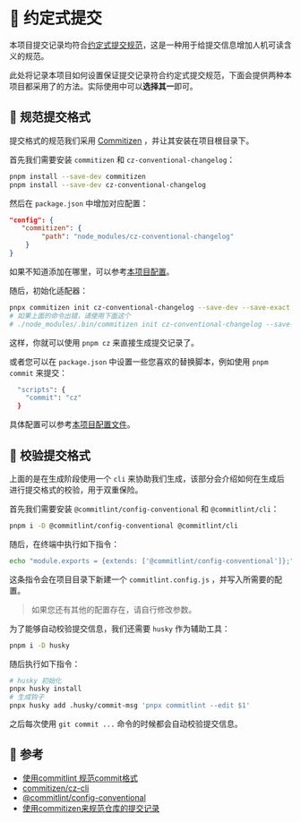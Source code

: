 #  约定式提交

本项目提交记录均符合[约定式提交规范](https://www.conventionalcommits.org/zh-hans/v1.0.0/)，这是一种用于给提交信息增加人机可读含义的规范。

此处将记录本项目如何设置保证提交记录符合约定式提交规范，下面会提供两种本项目都采用了的方法。实际使用中可以**选择其一**即可。

## 󰉢 规范提交格式

提交格式的规范我们采用 [Commitizen](https://github.com/commitizen/cz-cli#optional-install-and-run-commitizen-locally) ，并让其安装在项目根目录下。

首先我们需要安装 `commitizen` 和 `cz-conventional-changelog`：

```sh
pnpm install --save-dev commitizen
pnpm install --save-dev cz-conventional-changelog
```

然后在 `package.json` 中增加对应配置：

```json
"config": {
   "commitizen": {
        "path": "node_modules/cz-conventional-changelog"
    }
}
```

如果不知道添加在哪里，可以参考[本项目配置](https://github.com/easterNday/easterNday.github.io/blob/main/package.json#L24-L28)。

随后，初始化适配器：

```sh
pnpx commitizen init cz-conventional-changelog --save-dev --save-exact
# 如果上面的命令出错，请使用下面这个
# ./node_modules/.bin/commitizen init cz-conventional-changelog --save-dev --save-exact
```

这样，你就可以使用 `pnpm cz` 来直接生成提交记录了。

或者您可以在 `package.json` 中设置一些您喜欢的替换脚本，例如使用 `pnpm commit` 来提交：

```sh
  "scripts": {
    "commit": "cz"
  }
```

具体配置可以参考[本项目配置文件](https://github.com/easterNday/easterNday.github.io/blob/main/package.json#L15)。

##  校验提交格式

上面的是在生成阶段使用一个 `cli` 来协助我们生成，该部分会介绍如何在生成后进行提交格式的校验，用于双重保险。

首先我们需要安装 `@commitlint/config-conventional` 和 `@commitlint/cli`：

```sh
pnpm i -D @commitlint/config-conventional @commitlint/cli
```

随后，在终端中执行如下指令：

```sh
echo "module.exports = {extends: ['@commitlint/config-conventional']};" > commitlint.config.js
```

这条指令会在项目目录下新建一个 `commitlint.config.js` ，并写入所需要的配置。

> 如果您还有其他的配置存在，请自行修改参数。

为了能够自动校验提交信息，我们还需要 `husky` 作为辅助工具：

```sh
pnpm i -D husky
```

随后执行如下指令：

```sh
# husky 初始化
pnpx husky install
# 生成钩子
pnpx husky add .husky/commit-msg 'pnpx commitlint --edit $1'
```

之后每次使用 `git commit ...` 命令的时候都会自动校验提交信息。

##  参考

- [使用commitlint 规范commit格式](https://juejin.cn/post/6990307028162281508#heading-6)
- [commitizen/cz-cli](https://github.com/commitizen/cz-cli)
- [@commitlint/config-conventional](https://github.com/conventional-changelog/commitlint/tree/master/%40commitlint/config-conventional)
- [使用commitizen来规范仓库的提交记录](https://neilning-xc.github.io/2021/12/12/ckxj3g81e000p9ynthi2f2uqb/)